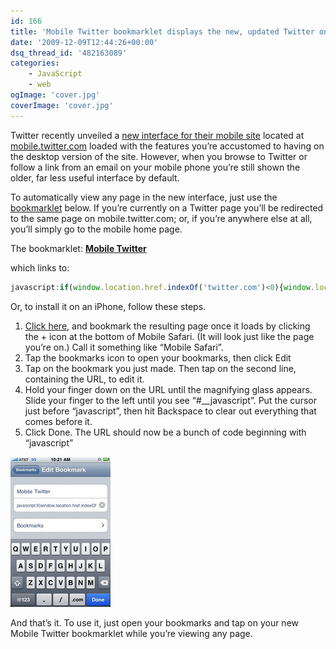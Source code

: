 ```yaml
---
id: 166
title: 'Mobile Twitter bookmarklet displays the new, updated Twitter on your smartphone'
date: '2009-12-09T12:44:26+00:00'
dsq_thread_id: '482163089'
categories:
    - JavaScript
    - web
ogImage: 'cover.jpg'
coverImage: 'cover.jpg'
---
```


Twitter recently unveiled a [new interface for their mobile site](http://mashable.com/2009/12/03/twitter-mobile-3/) located at [mobile.twitter.com](http://mobile.twitter.com) loaded with the features you’re accustomed to having on the desktop version of the site. However, when you browse to Twitter or follow a link from an email on your mobile phone you’re still shown the older, far less useful interface by default.

To automatically view any page in the new interface, just use the [bookmarklet](http://en.wikipedia.org/wiki/Bookmarklet) below. If you’re currently on a Twitter page you’ll be redirected to the same page on mobile.twitter.com; or, if you’re anywhere else at all, you’ll simply go to the mobile home page.

The bookmarklet: <a href="javascript:if(window.location.href.indexOf('twitter.com')<0){window.location.href='http://mobile.twitter.com/'} else if(window.location.href.indexOf('mobile.twitter.com')<0){window.location.href=window.location.href.replace(/(\w+\.)?twitter\.com/,'mobile.twitter.com');}">**Mobile Twitter**</a>

which links to:

```js
javascript:if(window.location.href.indexOf('twitter.com')<0){window.location.href='http://mobile.twitter.com/'} else if(window.location.href.indexOf('mobile.twitter.com')<0){window.location.href=window.location.href.replace(/(\w+\.)?twitter\.com/,'mobile.twitter.com');}
```

Or, to install it on an iPhone, follow these steps.

1. <a href="/blog/mobile-twitter-bookmarklet-displays-the-new-updated-twitter-on-your-smartphone/#___javascript:if(window.location.href.indexOf('twitter.com')<0){window.location.href='http://mobile.twitter.com/'} else if(window.location.href.indexOf('mobile.twitter.com')<0){window.location.href=window.location.href.replace(/(\w+\.)?twitter\.com/,'mobile.twitter.com');}">Click here</a>, and bookmark the resulting page once it loads by clicking the + icon at the bottom of Mobile Safari. (It will look just like the page you’re on.) Call it something like “Mobile Safari”.
2. Tap the bookmarks icon to open your bookmarks, then click Edit
3. Tap on the bookmark you just made. Then tap on the second line, containing the URL, to edit it.
4. Hold your finger down on the URL until the magnifying glass appears. Slide your finger to the left until you see “#\_\_javascript”. Put the cursor just before “javascript”, then hit Backspace to clear out everything that comes before it.
5. Click Done. The URL should now be a bunch of code beginning with “javascript”

![Edit bookmark dialog with the fields filled in](edit-bookmark.png)

And that’s it. To use it, just open your bookmarks and tap on your new Mobile Twitter bookmarklet while you’re viewing any page.
